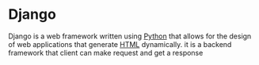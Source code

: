   
  # Django

Django is a web framework written using [Python](/wiki/Python) that allows for the design of web applications that generate [HTML](/wiki/HTML) dynamically. it is a backend framework that client can make request and get a response

